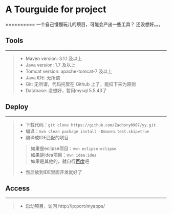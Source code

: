 ﻿#	A Tourguide for project
==========
一个自己慢慢玩儿的项目，可能会产出一些工具？
还没想好。。。
## Tools
----------
>	+ Maven version: 3.1.1 及以上    
>	+ Java version: 1.7 及以上    
>	+ Tomcat version: apache-tomcat-7 及以上    
>	+ Java IDE: 无所谓    
>	+ Git: 无所谓，代码托管在 Github 上了，能扣下来为原则    
>	+ Database: 没想好，暂用mysql 5.5.43了    

## Deploy
------------
>	+ 下载代码：`git clone https://github.com/Zachory0907/yy.git`    
>	+ 编译：`mvn clean package install -Dmaven.test.skip=true`    
>	+ 编译成IDE匹配的项目    
>	> 如果是eclipse项目：`mvn eclipse:eclipse`           
>	> 如果是idea项目：`mvn idea:idea`            
>	> 如果是其他的，就自行[百度](https://baidu.com "查看maven命令")吧    
>	+ 然后放到IDE里面开发就好了    

## Access
------------
>	+ 启动项目，访问 http://ip:port/myapps/